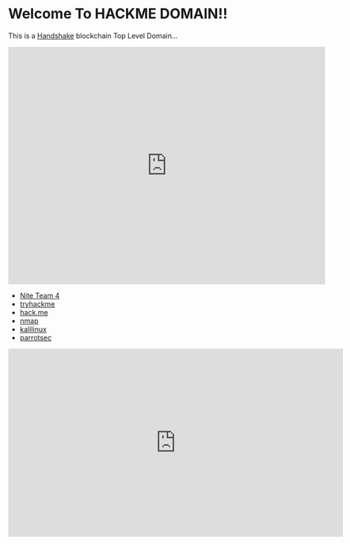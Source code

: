 # Welcome To HACKME DOMAIN!!

This is a [Handshake](https://handshake.org) blockchain Top Level Domain...

<iframe width="640" height="480" src="https://www.youtube.com/embed/mYvAYwpUDv8" frameborder="0" allow="accelerometer; autoplay; encrypted-media; gyroscope; picture-in-picture" allowfullscreen></iframe>

- [Nite Team 4](https://www.niteteam4.com/)
- [tryhackme](https://tryhackme.com/)
- [hack.me](https://hack.me/)
- [nmap](https://nmap.org/)
- [kalilinux](https://www.kali.org/)
- [parrotsec](https://www.parrotsec.org/)

<iframe width="676" height="380" src="https://www.youtube.com/embed/H-0RHqDWcJE" frameborder="0" allow="accelerometer; autoplay; encrypted-media; gyroscope; picture-in-picture" allowfullscreen></iframe>
